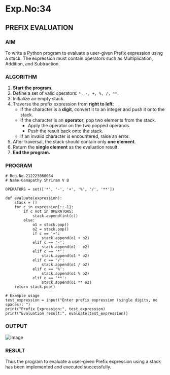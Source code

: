 # Exp.No:34  
## PREFIX EVALUATION

### AIM  
To write a Python program to evaluate a user-given Prefix expression using a stack. The expression must contain operators such as Multiplication, Addition, and Subtraction.


### ALGORITHM

1. **Start the program.**
2. Define a set of valid operators: `*, -, +, %, /, **`.
3. Initialize an empty stack.
4. Traverse the prefix expression from **right to left**:
   - If the character is a **digit**, convert it to an integer and push it onto the stack.
   - If the character is an **operator**, pop two elements from the stack.
     - Apply the operator on the two popped operands.
     - Push the result back onto the stack.
   - If an invalid character is encountered, raise an error.
5. After traversal, the stack should contain only **one element**.
6. Return the **single element** as the evaluation result.
7. **End the program.**


### PROGRAM

```
# Reg.No-212223060064
# Name-Ganapathy Shriram V B

OPERATORS = set(['*', '-', '+', '%', '/', '**'])

def evaluate(expression):
    stack = []
    for c in expression[::-1]:
        if c not in OPERATORS:
            stack.append(int(c))
        else:
            o1 = stack.pop()
            o2 = stack.pop()
            if c == '+':
                stack.append(o1 + o2)
            elif c == '-':
                stack.append(o1 - o2)
            elif c == '*':
                stack.append(o1 * o2)
            elif c == '/':
                stack.append(o1 / o2)
            elif c == '%':
                stack.append(o1 % o2)
            elif c == '**':
                stack.append(o1 ** o2)
    return stack.pop()

# Example usage
test_expression = input("Enter prefix expression (single digits, no spaces): ")
print("Prefix Expression:", test_expression)
print("Evaluation result:", evaluate(test_expression))

```


### OUTPUT
![image](https://github.com/user-attachments/assets/60d8b8ac-5a5b-42bd-b796-8a107c18b9c4)


### RESULT
Thus the program to evaluate a user-given Prefix expression using a stack has been implemented and executed successfully.
